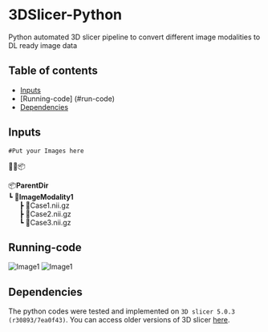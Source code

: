 # 3DSlicer-Python
Python automated 3D slicer pipeline to convert different image modalities to DL ready image data


## Table of contents

* [Inputs](#inputs)
* [Running-code] (#run-code)
* [Dependencies](#dependencies)

## Inputs
```#Put your Images here```  

📂📜📦 

📦**ParentDir**  
  ┗ 📂**ImageModality1**  
&ensp; &ensp;    ┣ 📜Case1.nii.gz  
&ensp; &ensp;    ┣ 📜Case2.nii.gz   
&ensp; &ensp;    ┗ 📜Case3.nii.gz   
## Running-code

![Image1](Documentation/step1.png)
![Image1](https://github.com/munjalshah94/3DSlicer-Python/tree/main/Documentation/step2.png)


## Dependencies
The python codes were tested and implemented on ```3D slicer 5.0.3 (r30893/7ea0f43)```. You can access older versions of 3D slicer [here](https://slicer-packages.kitware.com/#collection/5f4474d0e1d8c75dfc70547e/folder/5f4474d0e1d8c75dfc705482).